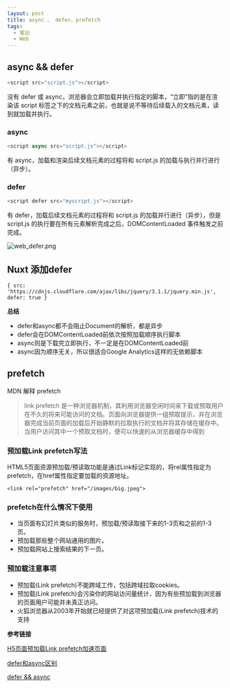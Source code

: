 ```yaml
---
layout: post
title: async 、 defer、prefetch
tags: 
  - 笔记
  - Web
---
```


## async && defer

```js
<script src="script.js"></script>
```

没有 defer 或 async，浏览器会立即加载并执行指定的脚本，“立即”指的是在渲染该 script 标签之下的文档元素之前，也就是说不等待后续载入的文档元素，读到就加载并执行。

### async

```js
<script async src="script.js"></script>
```

有 async，加载和渲染后续文档元素的过程将和 script.js 的加载与执行并行进行（异步）。

### defer

```js
<script defer src="myscript.js"></script>
```

有 defer，加载后续文档元素的过程将和 script.js 的加载并行进行（异步），但是 script.js 的执行要在所有元素解析完成之后，DOMContentLoaded 事件触发之前完成。

![web_defer.png](https://upload-images.jianshu.io/upload_images/1205680-56481e6081daeafc.png?imageMogr2/auto-orient/strip%7CimageView2/2/w/1240)


## Nuxt 添加defer

```
{ src: 'https://cdnjs.cloudflare.com/ajax/libs/jquery/3.1.1/jquery.min.js', defer: true }
```

**总结**

- defer和async都不会阻止Document的解析，都是异步
- defer会在DOMContentLoaded前依次按照加载顺序执行脚本
- async则是下载完立即执行，不一定是在DOMContentLoaded前
- async因为顺序无关，所以很适合Google Analytics这样的无依赖脚本

## prefetch

MDN 解释 prefetch
> link prefetch 是一种浏览器机制，其利用浏览器空闲时间来下载或预取用户在不久的将来可能访问的文档。页面向浏览器提供一组预取提示，并在浏览器完成当前页面的加载后开始静默的拉取执行的文档并将其存储在缓存中。当用户访问其中一个预取文档时，便可以快速的从浏览器缓存中得到

### 预加载Link prefetch写法

HTML5页面资源预加载/预读取功能是通过Link标记实现的，将rel属性指定为prefetch，在href属性指定要加载的资源地址。

```
<link rel="prefetch" href="/images/big.jpeg">
```

### prefetch在什么情况下使用

- 当页面有幻灯片类似的服务时，预加载/预读取接下来的1-3页和之前的1-3页。
- 预加载那些整个网站通用的图片。
- 预加载网站上搜索结果的下一页。

### 预加载注意事项

- 预加载(Link prefetch)不能跨域工作，包括跨域拉取cookies。
- 预加载(Link prefetch)会污染你的网站访问量统计，因为有些预加载到浏览器的页面用户可能并未真正访问。
- 火狐浏览器从2003年开始就已经提供了对这项预加载(Link prefetch)技术的支持


**参考链接**

[H5页面预加载Link prefetch加速页面](http://www.webhek.com/post/link-prefetch.html)

[defer和async区别](https://segmentfault.com/q/1010000000640869)

[defer && async](https://github.com/xiaoyu2er/blog/issues/8)

